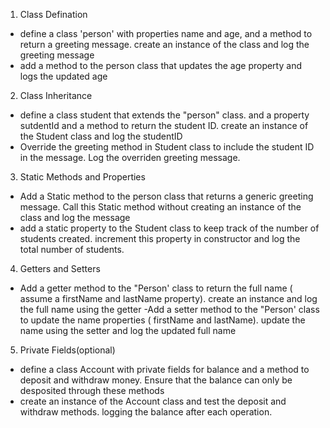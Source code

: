 1. Class Defination
- define a class 'person' with properties name and age, and a method to return a greeting message. create an instance of the class and log the greeting message
- add a method to the person class that updates the age property and logs the updated age


2. Class Inheritance 
- define a class student that extends the "person" class. and a property sutdentId and a method to return the student ID. create an instance of the Student class and log the studentID
- Override the greeting method in Student class to include the student ID in the message. Log the overriden greeting message.


3. Static Methods and Properties 
- Add a Static method to the person class that returns a generic greeting message. Call this Static method without creating an instance of the class and log the message
- add a static property to the Student class to keep track of the number of students created. increment this property in constructor and log the total number of students.


4. Getters and Setters 
- Add a getter method to the "Person' class to return the full name ( assume a firstName and lastName property). create an instance and log the full name using the getter
-Add a setter method to the "Person' class to update the name properties (  firstName and lastName). update the name using the setter and log the updated full name


5. Private Fields(optional)
- define a class Account with private fields for balance and a method to deposit and withdraw money. Ensure that the balance can only be desposited through these methods
- create an instance of the Account class and test the deposit and withdraw methods. logging the balance after each operation.